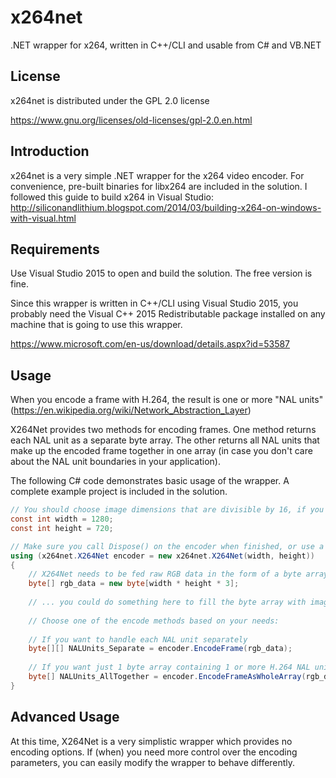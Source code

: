 # x264net
.NET wrapper for x264, written in C++/CLI and usable from C# and VB.NET

## License

x264net is distributed under the GPL 2.0 license

https://www.gnu.org/licenses/old-licenses/gpl-2.0.en.html

## Introduction

x264net is a very simple .NET wrapper for the x264 video encoder.  For convenience, pre-built binaries for libx264 are included in the solution.  I followed this guide to build x264 in Visual Studio: http://siliconandlithium.blogspot.com/2014/03/building-x264-on-windows-with-visual.html

## Requirements

Use Visual Studio 2015 to open and build the solution.  The free version is fine.

Since this wrapper is written in C++/CLI using Visual Studio 2015, you probably need the Visual C++ 2015 Redistributable package installed on any machine that is going to use this wrapper.

https://www.microsoft.com/en-us/download/details.aspx?id=53587

## Usage

When you encode a frame with H.264, the result is one or more "NAL units" (https://en.wikipedia.org/wiki/Network_Abstraction_Layer)

X264Net provides two methods for encoding frames.  One method returns each NAL unit as a separate byte array.  The other returns all NAL units that make up the encoded frame together in one array (in case you don't care about the NAL unit boundaries in your application).

The following C# code demonstrates basic usage of the wrapper.  A complete example project is included in the solution.

```cs
// You should choose image dimensions that are divisible by 16, if you can.
const int width = 1280;
const int height = 720;

// Make sure you call Dispose() on the encoder when finished, or use a "using" block like this
using (x264net.X264Net encoder = new x264net.X264Net(width, height))
{
	// X264Net needs to be fed raw RGB data in the form of a byte array.
	byte[] rgb_data = new byte[width * height * 3];
	
	// ... you could do something here to fill the byte array with image data ...
	
	// Choose one of the encode methods based on your needs:
	
	// If you want to handle each NAL unit separately
	byte[][] NALUnits_Separate = encoder.EncodeFrame(rgb_data);
	
	// If you want just 1 byte array containing 1 or more H.264 NAL units
	byte[] NALUnits_AllTogether = encoder.EncodeFrameAsWholeArray(rgb_data);
}
```
## Advanced Usage

At this time, X264Net is a very simplistic wrapper which provides no encoding options.  If (when) you need more control over the encoding parameters, you can easily modify the wrapper to behave differently.

